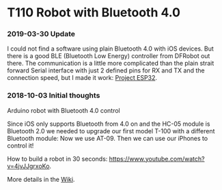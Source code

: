 # T110 Robot with Bluetooth 4.0

### 2019-03-30 Update

I could not find a software using plain Bluetooth 4.0 with iOS devices. But there is a good BLE (Bluetooth Low Energy) controller from DFRobot out there. The communication is a little more complicated than the plain strait forward Serial interface with just 2 defined pins for RX and TX and the connection speed, but I made it work: [Project ESP32](../../../ESP32).

### 2018-10-03 Initial thoughts

Arduino robot with Bluetooth 4.0 control

Since iOS only supports Bluetooth from 4.0 on and the HC-05 module is Bluetooth 2.0 we needed to upgrade our first model T-100 with a different Bluetooth module: Now we use AT-09. Then we can use our iPhones to control it!

How to build a robot in 30 seconds: https://www.youtube.com/watch?v=4jvJJgrxoKo.

More details in the [Wiki](https://github.com/kreier/T110/wiki). 
